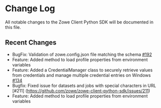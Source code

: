 # Change Log

All notable changes to the Zowe Client Python SDK will be documented in this file.

## Recent Changes

- BugFix: Validation of zowe.config.json file matching the schema [#192](https://github.com/zowe/zowe-client-python-sdk/issues/192)
- Feature: Added method to load profile properties from environment variables
- Feature: Added a CredentialManager class to securely retrieve values from credentials and manage multiple credential entries on Windows [#134](https://github.com/zowe/zowe-client-python-sdk/issues/134)
- Bugfix: Fixed issue for datasets and jobs with special characters in URL [#211] (https://github.com/zowe/zowe-client-python-sdk/issues/211)
- Feature: Added method to load profile properties from environment variables
